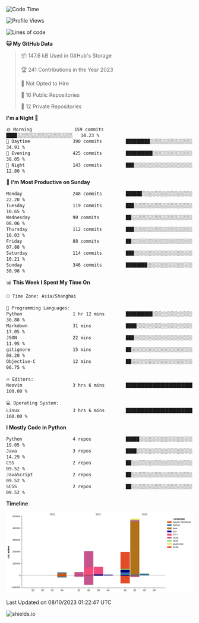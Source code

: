 <!--START_SECTION:waka-->
![Code Time](http://img.shields.io/badge/Code%20Time-339%20hrs%2037%20mins-blue)

![Profile Views](http://img.shields.io/badge/Profile%20Views-0-blue)

![Lines of code](https://img.shields.io/badge/From%20Hello%20World%20I%27ve%20Written-1.0%20million%20lines%20of%20code-blue)

**🐱 My GitHub Data** 

> 📦 147.6 kB Used in GitHub's Storage 
 > 
> 🏆 241 Contributions in the Year 2023
 > 
> 🚫 Not Opted to Hire
 > 
> 📜 16 Public Repositories 
 > 
> 🔑 12 Private Repositories 
 > 
**I'm a Night 🦉** 

```text
🌞 Morning                159 commits         ████░░░░░░░░░░░░░░░░░░░░░   14.23 % 
🌆 Daytime                390 commits         █████████░░░░░░░░░░░░░░░░   34.91 % 
🌃 Evening                425 commits         ██████████░░░░░░░░░░░░░░░   38.05 % 
🌙 Night                  143 commits         ███░░░░░░░░░░░░░░░░░░░░░░   12.80 % 
```
📅 **I'm Most Productive on Sunday** 

```text
Monday                   248 commits         ██████░░░░░░░░░░░░░░░░░░░   22.20 % 
Tuesday                  119 commits         ███░░░░░░░░░░░░░░░░░░░░░░   10.65 % 
Wednesday                90 commits          ██░░░░░░░░░░░░░░░░░░░░░░░   08.06 % 
Thursday                 112 commits         ███░░░░░░░░░░░░░░░░░░░░░░   10.03 % 
Friday                   88 commits          ██░░░░░░░░░░░░░░░░░░░░░░░   07.88 % 
Saturday                 114 commits         ███░░░░░░░░░░░░░░░░░░░░░░   10.21 % 
Sunday                   346 commits         ████████░░░░░░░░░░░░░░░░░   30.98 % 
```


📊 **This Week I Spent My Time On** 

```text
🕑︎ Time Zone: Asia/Shanghai

💬 Programming Languages: 
Python                   1 hr 12 mins        ██████████░░░░░░░░░░░░░░░   38.88 % 
Markdown                 31 mins             ████░░░░░░░░░░░░░░░░░░░░░   17.05 % 
JSON                     22 mins             ███░░░░░░░░░░░░░░░░░░░░░░   11.95 % 
gitignore                15 mins             ██░░░░░░░░░░░░░░░░░░░░░░░   08.20 % 
Objective-C              12 mins             ██░░░░░░░░░░░░░░░░░░░░░░░   06.75 % 

🔥 Editors: 
Neovim                   3 hrs 6 mins        █████████████████████████   100.00 % 

💻 Operating System: 
Linux                    3 hrs 6 mins        █████████████████████████   100.00 % 
```

**I Mostly Code in Python** 

```text
Python                   4 repos             █████░░░░░░░░░░░░░░░░░░░░   19.05 % 
Java                     3 repos             ████░░░░░░░░░░░░░░░░░░░░░   14.29 % 
CSS                      2 repos             ██░░░░░░░░░░░░░░░░░░░░░░░   09.52 % 
JavaScript               2 repos             ██░░░░░░░░░░░░░░░░░░░░░░░   09.52 % 
SCSS                     2 repos             ██░░░░░░░░░░░░░░░░░░░░░░░   09.52 % 
```



**Timeline**

![Lines of Code chart](https://raw.githubusercontent.com/kopp4/kopp4/main/assets/bar_graph.png)


 Last Updated on 08/10/2023 01:22:47 UTC
<!--END_SECTION:waka-->
![shields.io](https://img.shields.io/github/commit-activity/w/kopp4/kopp4?color=g&label=abusing%20bot&style=flat-square)

